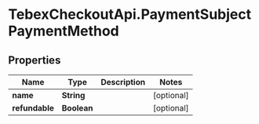 # TebexCheckoutApi.PaymentSubjectPaymentMethod

## Properties

Name | Type | Description | Notes
------------ | ------------- | ------------- | -------------
**name** | **String** |  | [optional] 
**refundable** | **Boolean** |  | [optional] 



